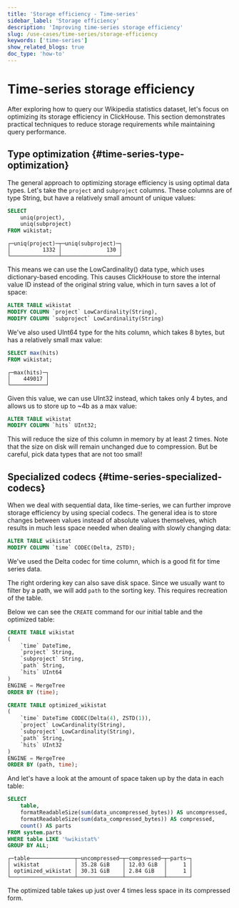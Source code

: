 ```yaml
---
title: 'Storage efficiency - Time-series'
sidebar_label: 'Storage efficiency'
description: 'Improving time-series storage efficiency'
slug: /use-cases/time-series/storage-efficiency
keywords: ['time-series']
show_related_blogs: true
doc_type: 'how-to'
---
```


# Time-series storage efficiency

After exploring how to query our Wikipedia statistics dataset, let's focus on optimizing its storage efficiency in ClickHouse. 
This section demonstrates practical techniques to reduce storage requirements while maintaining query performance.

## Type optimization {#time-series-type-optimization}

The general approach to optimizing storage efficiency is using optimal data types. 
Let's take the `project` and `subproject` columns. These columns are of type String, but have a relatively small amount of unique values:

```sql
SELECT
    uniq(project),
    uniq(subproject)
FROM wikistat;
```

```text
┌─uniq(project)─┬─uniq(subproject)─┐
│          1332 │              130 │
└───────────────┴──────────────────┘
```

This means we can use the LowCardinality() data type, which uses dictionary-based encoding. This causes ClickHouse to store the internal value ID instead of the original string value, which in turn saves a lot of space:

```sql
ALTER TABLE wikistat
MODIFY COLUMN `project` LowCardinality(String),
MODIFY COLUMN `subproject` LowCardinality(String)
```

We've also used UInt64 type for the hits column, which takes 8 bytes, but has a relatively small max value:

```sql
SELECT max(hits)
FROM wikistat;
```

```text
┌─max(hits)─┐
│    449017 │
└───────────┘
```

Given this value, we can use UInt32 instead, which takes only 4 bytes, and allows us to store up to ~4b as a max value:

```sql
ALTER TABLE wikistat
MODIFY COLUMN `hits` UInt32;
```

This will reduce the size of this column in memory by at least 2 times. Note that the size on disk will remain unchanged due to compression. But be careful, pick data types that are not too small!

## Specialized codecs {#time-series-specialized-codecs}

When we deal with sequential data, like time-series, we can further improve storage efficiency by using special codecs. 
The general idea is to store changes between values instead of absolute values themselves, which results in much less space needed when dealing with slowly changing data:

```sql
ALTER TABLE wikistat
MODIFY COLUMN `time` CODEC(Delta, ZSTD);
```

We've used the Delta codec for time column, which is a good fit for time series data. 

The right ordering key can also save disk space. 
Since we usually want to filter by a path, we will add `path` to the sorting key.
This requires recreation of the table. 

Below we can see the `CREATE` command for our initial table and the optimized table:

```sql
CREATE TABLE wikistat
(
    `time` DateTime,
    `project` String,
    `subproject` String,
    `path` String,
    `hits` UInt64
)
ENGINE = MergeTree
ORDER BY (time);
```

```sql
CREATE TABLE optimized_wikistat
(
    `time` DateTime CODEC(Delta(4), ZSTD(1)),
    `project` LowCardinality(String),
    `subproject` LowCardinality(String),
    `path` String,
    `hits` UInt32
)
ENGINE = MergeTree
ORDER BY (path, time);
```

And let's have a look at the amount of space taken up by the data in each table:

```sql
SELECT
    table,
    formatReadableSize(sum(data_uncompressed_bytes)) AS uncompressed,
    formatReadableSize(sum(data_compressed_bytes)) AS compressed,
    count() AS parts
FROM system.parts
WHERE table LIKE '%wikistat%'
GROUP BY ALL;
```

```text
┌─table──────────────┬─uncompressed─┬─compressed─┬─parts─┐
│ wikistat           │ 35.28 GiB    │ 12.03 GiB  │     1 │
│ optimized_wikistat │ 30.31 GiB    │ 2.84 GiB   │     1 │
└────────────────────┴──────────────┴────────────┴───────┘
```

The optimized table takes up just over 4 times less space in its compressed form.
